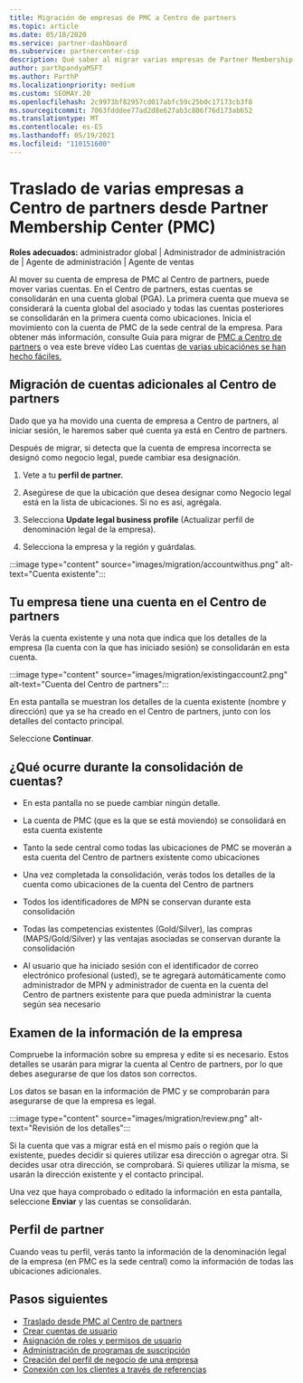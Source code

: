 ```yaml
---
title: Migración de empresas de PMC a Centro de partners
ms.topic: article
ms.date: 05/18/2020
ms.service: partner-dashboard
ms.subservice: partnercenter-csp
description: Qué saber al migrar varias empresas de Partner Membership Center (PMC) a Centro de partners consolidarlas en una cuenta global de asociados.
author: parthpandyaMSFT
ms.author: ParthP
ms.localizationpriority: medium
ms.custom: SEOMAY.20
ms.openlocfilehash: 2c9973bf82957cd017abfc59c25b0c17173cb3f8
ms.sourcegitcommit: 7063fdddee77ad2d8e627ab3c806f76d173ab652
ms.translationtype: MT
ms.contentlocale: es-ES
ms.lasthandoff: 05/19/2021
ms.locfileid: "110151600"
---
```

# <a name="moving-multiple-companies-to-partner-center-from-partner-membership-center-pmc"></a>Traslado de varias empresas a Centro de partners desde Partner Membership Center (PMC)

**Roles adecuados:** administrador global | Administrador de administración de | Agente de administración | Agente de ventas

Al mover su cuenta de empresa de PMC al Centro de partners, puede mover varias cuentas. En el Centro de partners, estas cuentas se consolidarán en una cuenta global (PGA). La primera cuenta que mueva se considerará la cuenta global del asociado y todas las cuentas posteriores se consolidarán en la primera cuenta como ubicaciones. Inicia el movimiento con la cuenta de PMC de la sede central de la empresa. Para obtener más información, consulte Guía para migrar de [PMC a Centro de partners](guide-to-migration.md) o vea este breve vídeo Las cuentas [de varias ubicaciónes se han hecho fáciles.](https://vimeo.com/290335248)

## <a name="move-your-additional-accounts-into-partner-center"></a>Migración de cuentas adicionales al Centro de partners

Dado que ya ha movido una cuenta de empresa a Centro de partners, al iniciar sesión, le haremos saber qué cuenta ya está en Centro de partners.

Después de migrar, si detecta que la cuenta de empresa incorrecta se designó como negocio legal, puede cambiar esa designación.

1. Vete a tu **perfil de partner.**

2. Asegúrese de que la ubicación que desea designar como Negocio legal está en la lista de ubicaciones. Si no es así, agrégala.

3. Selecciona **Update legal business profile** (Actualizar perfil de denominación legal de la empresa).

4. Selecciona la empresa y la región y guárdalas.

:::image type="content" source="images/migration/accountwithus.png" alt-text="Cuenta existente":::

## <a name="your-company-has-an-account-in-partner-center"></a>Tu empresa tiene una cuenta en el Centro de partners

Verás la cuenta existente y una nota que indica que los detalles de la empresa (la cuenta con la que has iniciado sesión) se consolidarán en esta cuenta.

:::image type="content" source="images/migration/existingaccount2.png" alt-text="Cuenta del Centro de partners":::

En esta pantalla se muestran los detalles de la cuenta existente (nombre y dirección) que ya se ha creado en el Centro de partners, junto con los detalles del contacto principal.

Seleccione **Continuar**.

## <a name="what-happens-during-consolidation-of-accounts"></a>¿Qué ocurre durante la consolidación de cuentas?

- En esta pantalla no se puede cambiar ningún detalle.

- La cuenta de PMC (que es la que se está moviendo) se consolidará en esta cuenta existente

- Tanto la sede central como todas las ubicaciones de PMC se moverán a esta cuenta del Centro de partners existente como ubicaciones

- Una vez completada la consolidación, verás todos los detalles de la cuenta como ubicaciones de la cuenta del Centro de partners

- Todos los identificadores de MPN se conservan durante esta consolidación

- Todas las competencias existentes (Gold/Silver), las compras (MAPS/Gold/Silver) y las ventajas asociadas se conservan durante la consolidación

- Al usuario que ha iniciado sesión con el identificador de correo electrónico profesional (usted), se te agregará automáticamente como administrador de MPN y administrador de cuenta en la cuenta del Centro de partners existente para que pueda administrar la cuenta según sea necesario

## <a name="review-your-company-information"></a>Examen de la información de la empresa

Compruebe la información sobre su empresa y edite si es necesario.  Estos detalles se usarán para migrar la cuenta al Centro de partners, por lo que debes asegurarse de que los datos son correctos.

Los datos se basan en la información de PMC y se comprobarán para asegurarse de que la empresa es legal.


:::image type="content" source="images/migration/review.png" alt-text="Revisión de los detalles":::

Si la cuenta que vas a migrar está en el mismo país o región que la existente, puedes decidir si quieres utilizar esa dirección o agregar otra. Si decides usar otra dirección, se comprobará. Si quieres utilizar la misma, se usarán la dirección existente y el contacto principal.

Una vez que haya comprobado o editado la información en esta pantalla, seleccione **Enviar** y las cuentas se consolidarán.

## <a name="partner-profile"></a>Perfil de partner

Cuando veas tu perfil, verás tanto la información de la denominación legal de la empresa (en PMC es la sede central) como la información de todas las ubicaciones adicionales.

## <a name="next-steps"></a>Pasos siguientes

- [Traslado desde PMC al Centro de partners](move-pmc-pc-map.md)
- [Crear cuentas de usuario](create-user-accounts-and-set-permissions.md)
- [Asignación de roles y permisos de usuario](permissions-overview.md)
- [Administración de programas de suscripción](renew-mpn-offers.md)
- [Creación del perfil de negocio de una empresa](create-a-marketing-profile.md)
- [Conexión con los clientes a través de referencias](manage-leads.md)

